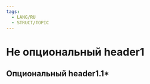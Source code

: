 ```yaml
---
tags:
  - LANG/RU
  - STRUCT/TOPIC
---
```


# Не опциональный header1

## Опциональный header1.1*



